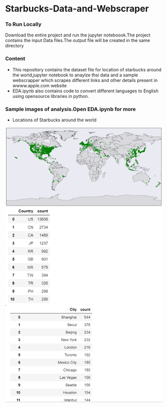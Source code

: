 # Starbucks-Data-and-Webscraper
### To Run Locally
Download the entire project and run the jupyter noteboook.The project contains the input Data files.The output file will be created in the same directory

### Content
- This repository contains the dataset file for location of starbucks around the world,jupyter notebook to anaylze thsi data and 
  a sample webscrapper which scrapes different links and other details present in wwww.apple.com website
- EDA.ipynb also contains code to convert different languages to English using opensource libraries in python.

### Sample images of analysis.Open EDA.ipynb for more 
- Locations of Starbucks around the world 

<img src="Images/map.png">
<img src="Images/map2.png">
<img src="Images/map3.png">



